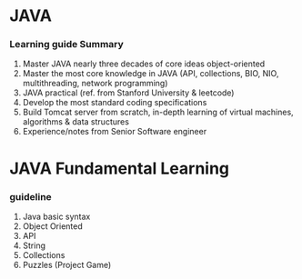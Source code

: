 # JAVA 
### Learning guide Summary

1. Master JAVA nearly three decades of core ideas object-oriented
2. Master the most core knowledge in JAVA (API, collections, BIO, NIO, multithreading, network programming)
3. JAVA practical (ref. from Stanford University & leetcode)
4. Develop the most standard coding specifications
5. Build Tomcat server from scratch, in-depth learning of virtual machines, algorithms & data structures
6. Experience/notes from Senior Software engineer

# JAVA Fundamental Learning
### guideline
1. Java basic syntax
2. Object Oriented
3. API
4. String
5. Collections 
6. Puzzles (Project Game)
